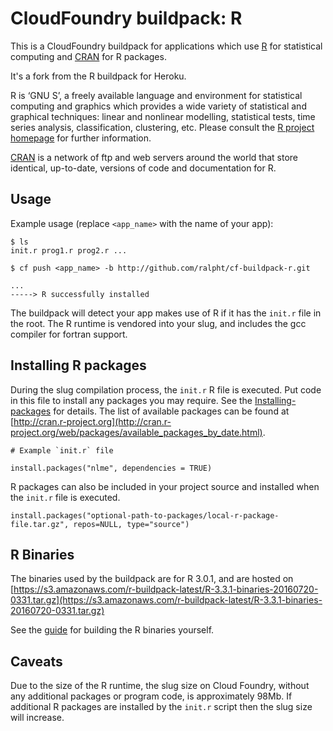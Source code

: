 # CloudFoundry buildpack: R

This is a CloudFoundry buildpack for applications which use
[R](http://www.r-project.org/) for statistical computing and [CRAN](http://cran.r-project.org/) for R packages.

It's a fork from the R buildpack for Heroku.

R is ‘GNU S’, a freely available language and environment for statistical computing and graphics which provides
a wide variety of statistical and graphical techniques: linear and nonlinear modelling, statistical tests, time
series analysis, classification, clustering, etc. Please consult
the [R project homepage](http://www.r-project.org/) for further information.

[CRAN](http://cran.r-project.org/) is a network of ftp and web servers around the world that
store identical, up-to-date, versions of code and documentation for R.

## Usage
Example usage (replace ```<app_name>``` with the name of your app):

```
$ ls
init.r prog1.r prog2.r ...

$ cf push <app_name> -b http://github.com/ralpht/cf-buildpack-r.git

...
-----> R successfully installed
```

The buildpack will detect your app makes use of R if it has the `init.r` file in the root.
The R runtime is vendored into your slug, and includes the gcc compiler for fortran support.


## Installing R packages
During the slug compilation process, the `init.r` R file is executed. Put code in this file to install any packages you may require.
See the [Installing-packages](http://cran.r-project.org/doc/manuals/R-admin.html#Installing-packages) for details. The
list of available packages can be found at [http://cran.r-project.org](http://cran.r-project.org/web/packages/available_packages_by_date.html).

```
# Example `init.r` file

install.packages("nlme", dependencies = TRUE)

```

R packages can also be included in your project source and installed when the `init.r` file is executed.

```
install.packages("optional-path-to-packages/local-r-package-file.tar.gz", repos=NULL, type="source")
```

## R Binaries
The binaries used by the buildpack are for R 3.0.1, and are hosted
on [https://s3.amazonaws.com/r-buildpack-latest/R-3.3.1-binaries-20160720-0331.tar.gz](https://s3.amazonaws.com/r-buildpack-latest/R-3.3.1-binaries-20160720-0331.tar.gz)

See the [guide](support/README.md) for building the R binaries yourself.

## Caveats
Due to the size of the R runtime, the slug size on Cloud Foundry, without any additional packages or program code, is approximately 98Mb.
If additional R packages are installed by the `init.r` script then the slug size will increase.

